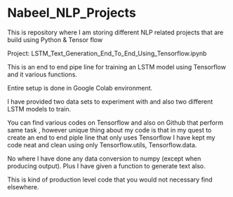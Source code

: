 # Nabeel_NLP_Projects
This is repository where I am storing different NLP related projects that are build using Python &amp; Tensor flow

Project: LSTM_Text_Generation_End_To_End_Using_Tensorflow.ipynb

This is an end to end pipe line for training an LSTM model using Tensorflow and it various functions.

Entire setup is done in Google Colab environment.

I have provided two data sets to experiment with and also two different LSTM models to train. 

You can find various codes on Tensorflow and also on Github that perform same task , however unique thing about my code is that 
in my quest to create an end to end piple line that only uses Tensorflow I have kept my code neat and clean using only Tensorflow.utils, Tensorflow.data.

No where I have done any data conversion to numpy (except when producing output). Plus I have given a function to generate text also. 

This is kind of production level code that you would not necessary find elsewhere.
